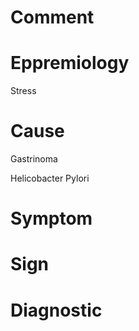 # Comment

# Eppremiology

Stress

# Cause

Gastrinoma

Helicobacter Pylori

# Symptom

# Sign

# Diagnostic
